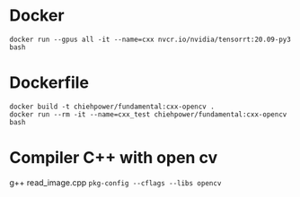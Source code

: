 # Docker

```
docker run --gpus all -it --name=cxx nvcr.io/nvidia/tensorrt:20.09-py3 bash
```

# Dockerfile

```
docker build -t chiehpower/fundamental:cxx-opencv .
docker run --rm -it --name=cxx_test chiehpower/fundamental:cxx-opencv bash
```

# Compiler C++ with open cv
g++ read_image.cpp `pkg-config --cflags --libs opencv`